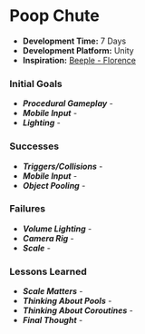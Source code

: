 # Poop Chute

+ **Development Time:** 7 Days
+ **Development Platform:** Unity
+ **Inspiration:** [Beeple - Florence](https://www.facebook.com/beeple/posts/10154735418391781?comment_tracking=%7B%22tn%22%3A%22O%22%7D)

### Initial Goals
+ ***Procedural Gameplay*** -
+ ***Mobile Input*** -
+ ***Lighting*** -

### Successes
+ ***Triggers/Collisions*** -
+ ***Mobile Input*** -
+ ***Object Pooling*** -

### Failures
+ ***Volume Lighting*** -
+ ***Camera Rig*** -
+ ***Scale*** -

### Lessons Learned
+ ***Scale Matters*** -
+ ***Thinking About Pools*** -
+ ***Thinking About Coroutines*** -
+ ***Final Thought*** -
